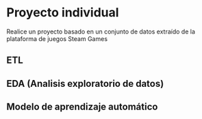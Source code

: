 # Proyecto individual 

Realice un proyecto basado en un conjunto de datos extraído de la plataforma de juegos Steam Games

## ETL

## EDA (Analisis exploratorio de datos)

## Modelo de aprendizaje automático 
